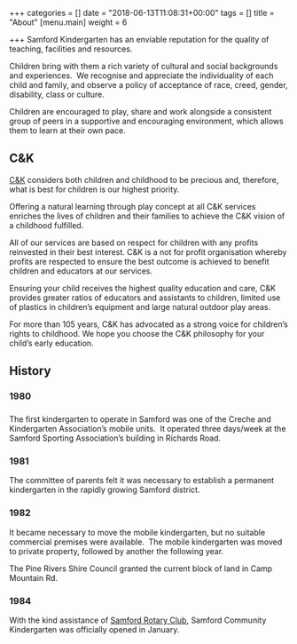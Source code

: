 +++
categories = []
date = "2018-06-13T11:08:31+00:00"
tags = []
title = "About"
[menu.main]
weight = 6

+++
Samford Kindergarten has an enviable reputation for the quality of teaching, facilities and resources.

Children bring with them a rich variety of cultural and social backgrounds and experiences.  We recognise and appreciate the individuality of each child and family, and observe a policy of acceptance of race, creed, gender, disability, class or culture.

Children are encouraged to play, share and work alongside a consistent group of peers in a supportive and encouraging environment, which allows them to learn at their own pace.

## C&K

[C&K](http://www.candk.asn.au/) considers both children and childhood to be precious and, therefore, what is best for children is our highest priority.

Offering a natural learning through play concept at all C&K services enriches the lives of children and their families to achieve the C&K vision of a childhood fulfilled.

All of our services are based on respect for children with any profits reinvested in their best interest. C&K is a not for profit organisation whereby profits are respected to ensure the best outcome is achieved to benefit children and educators at our services.

Ensuring your child receives the highest quality education and care, C&K provides greater ratios of educators and assistants to children, limited use of plastics in children’s equipment and large natural outdoor play areas.

For more than 105 years, C&K has advocated as a strong voice for children’s rights to childhood. We hope you choose the C&K philosophy for your child’s early education.

## History

### 1980

### 

The first kindergarten to operate in Samford was one of the Creche and Kindergarten Association’s mobile units.  It operated three days/week at the Samford Sporting Association’s building in Richards Road.

### 1981

The committee of parents felt it was necessary to establish a permanent kindergarten in the rapidly growing Samford district.

### 1982

It became necessary to move the mobile kindergarten, but no suitable commercial premises were available.  The mobile kindergarten was moved to private property, followed by another the following year.

The Pine Rivers Shire Council granted the current block of land in Camp Mountain Rd.

### 1984

With the kind assistance of [Samford Rotary Club](http://www.samfordrotary.org.au/), Samford Community Kindergarten was officially opened in January.
